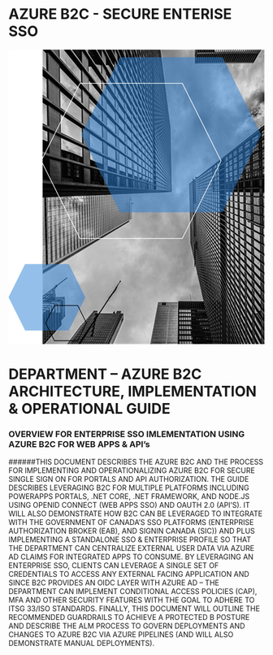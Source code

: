 # AZURE B2C - SECURE ENTERISE SSO

![image info](./../Images/Picture1.png)

# DEPARTMENT – AZURE B2C ARCHITECTURE, IMPLEMENTATION & OPERATIONAL GUIDE

### OVERVIEW FOR ENTERPRISE SSO IMLEMENTATION USING AZURE B2C FOR WEB APPS & API’s

######THIS DOCUMENT DESCRIBES THE AZURE B2C AND THE PROCESS FOR IMPLEMENTING AND OPERATIONALIZING AZURE B2C FOR SECURE SINGLE SIGN ON FOR PORTALS AND API AUTHORIZATION. THE GUIDE DESCRIBES LEVERAGING B2C FOR MULTIPLE PLATFORMS INCLUDING POWERAPPS PORTALS, .NET CORE, .NET FRAMEWORK, AND NODE.JS USING OPENID CONNECT (WEB APPS SSO) AND OAUTH 2.0 (API’S). IT WILL ALSO DEMONSTRATE HOW B2C CAN BE LEVERAGED TO INTEGRATE WITH THE GOVERNMENT OF CANADA’S SSO PLATFORMS (ENTERPRISE AUTHORIZATION BROKER (EAB), AND SIGNIN CANADA (SIC)) AND PLUS IMPLEMENTING A STANDALONE SSO & ENTERPRISE PROFILE SO THAT THE DEPARTMENT CAN CENTRALIZE EXTERNAL USER DATA VIA AZURE AD CLAIMS FOR INTEGRATED APPS TO CONSUME. BY LEVERAGING AN ENTERPRISE SSO, CLIENTS CAN LEVERAGE A SINGLE SET OF CREDENTIALS TO ACCESS ANY EXTERNAL FACING APPLICATION AND SINCE B2C PROVIDES AN OIDC LAYER WITH AZURE AD – THE DEPARTMENT CAN IMPLEMENT CONDITIONAL ACCESS POLICIES (CAP), MFA AND OTHER SECURITY FEATURES WITH THE GOAL TO ADHERE TO ITSG 33/ISO STANDARDS. FINALLY, THIS DOCUMENT WILL OUTLINE THE RECOMMENDED GUARDRAILS TO ACHIEVE A PROTECTED B POSTURE AND DESCRIBE THE ALM PROCESS TO GOVERN DEPLOYMENTS AND CHANGES TO AZURE B2C VIA AZURE PIPELINES (AND WILL ALSO DEMONSTRATE MANUAL DEPLOYMENTS).
